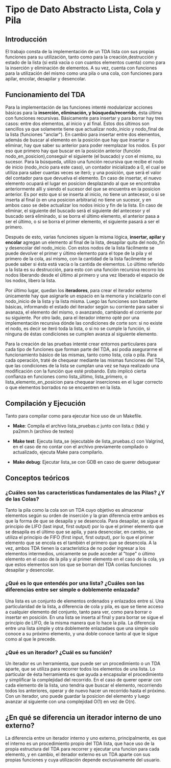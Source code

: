 Tipo de Dato Abstracto Lista, Cola y Pila
=============

## Introducción

El trabajo consta de la implementación de un TDA lista con sus propias funciones para su utilización, tanto como para la creación,destrucción y estado de la lista (si está vacia o con  cuantos elementos cuenta) como para la inserción y eliminación de elementos. A su vez, cuenta con funciones para la utilización del mismo como una pila o una cola, con funciones para apilar, encolar, desapilar y desencolar.

## Funcionamiento del TDA
	
Para la implementación de las funciones intenté modularizar acciones básicas para la **inserción, eliminación, y búsqueda/recorrido**, ésta última con funciones recursivas. Básicamente para insertar y para borrar  hay tres casos: entre dos elementos, al inicio y al final. Estos dos últimos son sencillos ya que solamente tiene que actualizar nodo_inicio y nodo_final de la lista (funciones "anclar"). En cambio para insertar entre dos elementos, además de buscar al elemento en la posición que hay que insertar o eliminar, hay que saber su anterior para poder reemplazar los nodos. Es por eso que primero hay que buscar en la posición anterior (función nodo_en_posicion),conseguir el siguiente (el buscado) y con el mismo, su sucesor. Para la búsqueda, utilizo una función recursiva que recibe el nodo de inicio (nodo_incio para este caso), un contador inicializado a 0, el cual se utiliza para saber cuantas veces se iteró; y una posición, que será el valor del contador para que devuelva el elemento. En caso de insertar, el nuevo elemento ocupará el lugar en posicion desplazando al que se encontraba anteriormente allí y siendo el sucesor del que se encuentra en la posicion anterior. Es por esto que si se inserta al inicio, no tiene un antecesor, o si se inserta al final (o en una posicion arbitraria) no tiene un sucesor, y en ambos caso se debe actualizar los nodos inicio y fin de la lista. En caso de eliminar, el siguiente del buscado será el siguiente del antecesor y el buscado será eliminado, si se borra el último elemento, el anterior pasa a ser el último, o si se borra el primer elemento, el siguiente pasará a ser el primero.
	
Después de esto, varias funciones siguen la misma lógica, **insertar, apilar y encolar** agregan un elemento al final de la lista, desapilar quita del nodo_fin y desencolar del nodo_inicio. Con estos nodos de la lista fácilmente se puede devolver el primer y último elemento para el tope de la pila y el primero de la cola, así mismo, con la cantidad de la lista facilmente se puede saber si ésta está vacia o la cantida de elementos. Lo último referido a la lista es su destrucción, para esto con una función recursiva recorro los nodos liberando desde el último al primero y una vez liberado el espacio de los nodos, libero la lista.
	
Por último lugar, quedan los **iteradores**, para crear el iterador externo únicamente hay que asignarle un espacio en la memoria y incializarlo con el nodo_inicio de la lista y la lista misma. Luego las funciones son bastante básicas, informando el estado del iterador según su corriente para saber si avanaza, el elemento del mismo, o avanzando, cambiando el corriente por su siguiente. Por otro lado, para el iterador interno opté por una implementación recursiva dónde las condiciones de corte son: si no existe el nodo, es decir se iteró toda la lista, o si no se cumple la función, si ninguna de éstas condiciones se cumplen avanza al siguiente elemento.

Para la creación de las pruebas intenté crear entornos particulares para cada tipo de funciones que forman parte del TDA, así podia asegurarme el funcionamiento básico de las mismas, tanto como lista, cola o pila. Para cada operación, traté de chequear mediante las mismas funciones del TDA, que las condiciones de la lista se cumplan una vez se haya realizado una modificación con la función que esté probando. Esto implicó cierta confianza en funciones como lista_último, lista_primero, o lista_elemento_en_posicion para chequear inserciones en el lugar correcto o que elementos borrados no se encuentren en la lista.
	
## Compilación y Ejecución

Tanto para compilar como para ejecutar hice uso de un Makefile.
	
- **Make**: Compila el archivo lista_pruebas.c junto con lista.c (tda) y pa2mm.h (archivo de testeo) 
	
- **Make test**: Ejecuta lista_se (ejecutable de lista_pruebas.c) con Valgrind, en el caso de no contar con el archivo previamente compilado o actualizado, ejecuta Make para compilarlo.
	
- **Make debug**: Ejecutar lista_se con GDB en caso de querer debuguear

## Conceptos teóricos

### ¿Cuáles son las características fundamentales de las Pilas? ¿Y de las Colas?

Tanto la pila como la cola son un TDA cuyo objetivo es almacenar elementos según su orden de inserción y la gran diferencia entre ambos es que la forma de que se desapila y se desencola. Para desapilar, se sigue el principio de LIFO (last input, first output) por lo que el primer elemento que se desapila es el último que se apila, y para desencolar, en cambio, se utiliza el principio de FIFO (first input, first output), por lo que el primer elemento que se encola es el también el primero que se desencola. A la vez, ambos TDA tienen la característica de no poder ingresar a los elementos intermedios, unicamente se pude acceder al "tope" o último elemento en el caso de la pila y al primer elemento en el caso de la cola, ya que estos elementos son los que se borran del TDA conlas funciones desapilar y desencolar.  

### ¿Qué es lo que entendés por una lista? ¿Cuáles son las diferencias entre ser simple o doblemente enlazada?

Una lista es un conjunto de elementos ordenados y enlazados entre sí. Una particularidad de la lista, a diferencia de cola y pila, es que se tiene acceso a cualquier elemento del conjunto, tanto para ver, como para borrar o insertar en posición. En una lista se inserta al final y para borrar se sigue el principio de LIFO, de la misma manera que lo hace la pila. La diferencia entre una lista simple y otra doblemente enlazadaes que una simple solo conoce a su próximo elemento, y una doble conoce tanto al que le sigue como al que le precede. 

### ¿Qué es un iterador? ¿Cuál es su función?

Un iterador es un herramienta, que puede ser un procedimiento o un TDA aparte, que se utiliza para recorrer todos los elementos de una lista. Lo particular de ésta herramienta es que ayuda a encapsular el procedimiento y simplificar la complejidad del recorrido. En el caso de querer operar con cada elemento de la lista, uno tendria que buscar el elemento, recorriendo todos los anteriores, operar y de nuevo hacer un recorrido hasta el próximo. Con un iterador, uno puede guardar la posicion del elemento y luego avanzar al siguiente con una complejidad O(1) en vez de O(n).

## ¿En qué se diferencia un iterador interno de uno externo?

La diferencia entre un iterador interno y uno externo, principalmente, es que el interno es un procedimiento propio del TDA lista, que hace uso de la propia estructura del TDA para recorrer y ejecutar una funcion para cada elemento, y en cambio, el iterador externo es un TDA aparte con sus propias funciones y cuya utilización depende exclusivamente del usuario.
 
